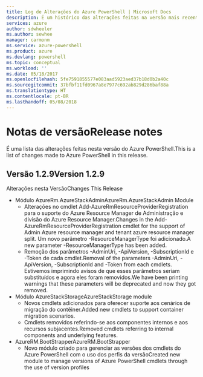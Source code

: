```yaml
---
title: Log de Alterações do Azure PowerShell | Microsoft Docs
description: É um histórico das alterações feitas na versão mais recente do Azure PowerShell.
services: azure
author: sdwheeler
ms.author: sewhee
manager: carmonm
ms.service: azure-powershell
ms.product: azure
ms.devlang: powershell
ms.topic: conceptual
ms.workload: ''
ms.date: 05/18/2017
ms.openlocfilehash: 5fe7591855577e083aad5923aed37b18d0b2a40c
ms.sourcegitcommit: 37bfbf11fd0967a8e7977c692ab829d286baf88a
ms.translationtype: HT
ms.contentlocale: pt-BR
ms.lasthandoff: 05/08/2018
---
```

# <a name="release-notes"></a><span data-ttu-id="45143-103">Notas de versão</span><span class="sxs-lookup"><span data-stu-id="45143-103">Release notes</span></span>

<span data-ttu-id="45143-104">É uma lista das alterações feitas nesta versão do Azure PowerShell.</span><span class="sxs-lookup"><span data-stu-id="45143-104">This is a list of changes made to Azure PowerShell in this release.</span></span>

## <a name="version-129"></a><span data-ttu-id="45143-105">Versão 1.2.9</span><span class="sxs-lookup"><span data-stu-id="45143-105">Version 1.2.9</span></span>

<span data-ttu-id="45143-106">Alterações nesta Versão</span><span class="sxs-lookup"><span data-stu-id="45143-106">Changes This Release</span></span>

* <span data-ttu-id="45143-107">Módulo AzureRm.AzureStackAdmin</span><span class="sxs-lookup"><span data-stu-id="45143-107">AzureRm.AzureStackAdmin Module</span></span>
    + <span data-ttu-id="45143-108">Alterações no cmdlet Add-AzureRmResourceProviderRegistration para o suporte do Azure Resource Manager de Administração e divisão do Azure Resource Manager.</span><span class="sxs-lookup"><span data-stu-id="45143-108">Changes in the Add-AzureRmResourceProviderRegistration cmdlet for the support of Admin Azure resource manager and tenant azure resource manager split.</span></span> <span data-ttu-id="45143-109">Um novo parâmetro -ResourceManagerType foi adicionado.</span><span class="sxs-lookup"><span data-stu-id="45143-109">A new parameter -ResourceManagerType has been added.</span></span>
    + <span data-ttu-id="45143-110">Remoção dos parâmetros -AdminUri, -ApiVersion, -SubscriptionId e -Token de cada cmdlet.</span><span class="sxs-lookup"><span data-stu-id="45143-110">Removal of the parameters -AdminUri, -ApiVersion, -SubscriptionId and -Token from each cmdlets.</span></span> <span data-ttu-id="45143-111">Estivemos imprimindo avisos de que esses parâmetros seriam substituídos e agora eles foram removidos.</span><span class="sxs-lookup"><span data-stu-id="45143-111">We have been printing warnings that these parameters will be deprecated and now they got removed.</span></span>
* <span data-ttu-id="45143-112">Módulo AzureStackStorage</span><span class="sxs-lookup"><span data-stu-id="45143-112">AzureStackStorage module</span></span>
    + <span data-ttu-id="45143-113">Novos cmdlets adicionados para oferecer suporte aos cenários de migração do contêiner.</span><span class="sxs-lookup"><span data-stu-id="45143-113">Added new cmdlets to support container migration scenarios.</span></span>
    + <span data-ttu-id="45143-114">Cmdlets removidos referindo-se aos componentes internos e aos recursos subjacentes.</span><span class="sxs-lookup"><span data-stu-id="45143-114">Removed cmdlets referring to internal components and underlying features.</span></span>
* <span data-ttu-id="45143-115">AzureRM.BootStrapper</span><span class="sxs-lookup"><span data-stu-id="45143-115">AzureRM.BootStrapper</span></span>
    + <span data-ttu-id="45143-116">Novo módulo criado para gerenciar as versões dos cmdlets do Azure PowerShell com o uso dos perfis da versão</span><span class="sxs-lookup"><span data-stu-id="45143-116">Created new module to manage versions of Azure PowerShell cmdlets through the use of version profiles</span></span>